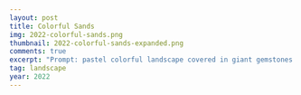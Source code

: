 ```yaml
---
layout: post
title: Colorful Sands
img: 2022-colorful-sands.png
thumbnail: 2022-colorful-sands-expanded.png
comments: true
excerpt: "Prompt: pastel colorful landscape covered in giant gemstones matte painting trending on artstation HQ; Generator: DreamStudio by Stability.ai, expanded with Adobe Photoshop"
tag: landscape
year: 2022
---
```

